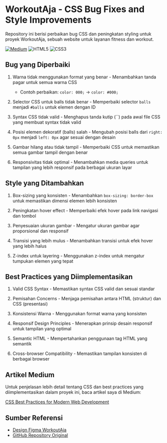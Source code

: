 # WorkoutAja - CSS Bug Fixes and Style Improvements

Repository ini berisi perbaikan bug CSS dan peningkatan styling untuk proyek WorkoutAja, sebuah website untuk layanan fitness dan workout.

[![Medium](https://img.shields.io/badge/Medium-12100E?style=for-the-badge&logo=medium&logoColor=white)](https://bit.ly/4jVxbSk)
![HTML5](https://img.shields.io/badge/html5-%23E34F26.svg?style=for-the-badge&logo=html5&logoColor=white)
![CSS3](https://img.shields.io/badge/css3-%231572B6.svg?style=for-the-badge&logo=css3&logoColor=white)

## Bug yang Diperbaiki

1. Warna tidak menggunakan format yang benar - Menambahkan tanda pagar untuk semua warna CSS
   - Contoh perbaikan: `color: 000;` → `color: #000;`

2. Selector CSS untuk balls tidak benar - Memperbaiki selector `balls` menjadi `#balls` untuk elemen dengan ID

3. Syntax CSS tidak valid - Menghapus tanda kutip (``) pada awal file CSS yang membuat syntax tidak valid

4. Posisi elemen dekoratif (balls) salah - Mengubah posisi balls dari `right: 0px` menjadi `left: 0px` agar sesuai dengan desain

5. Gambar hilang atau tidak tampil - Memperbaiki CSS untuk memastikan semua gambar tampil dengan benar

6. Responsivitas tidak optimal - Menambahkan media queries untuk tampilan yang lebih responsif pada berbagai ukuran layar

## Style yang Ditambahkan

1. Box-sizing yang konsisten - Menambahkan `box-sizing: border-box` untuk memastikan dimensi elemen lebih konsisten

2. Peningkatan hover effect - Memperbaiki efek hover pada link navigasi dan tombol

3. Penyesuaian ukuran gambar - Mengatur ukuran gambar agar proporsional dan responsif

4. Transisi yang lebih mulus - Menambahkan transisi untuk efek hover yang lebih halus

5. Z-index untuk layering - Menggunakan z-index untuk mengatur tumpukan elemen yang tepat

## Best Practices yang Diimplementasikan

1. Valid CSS Syntax - Memastikan syntax CSS valid dan sesuai standar

2. Pemisahan Concerns - Menjaga pemisahan antara HTML (struktur) dan CSS (presentasi)

3. Konsistensi Warna - Menggunakan format warna yang konsisten

4. Responsif Design Principles - Menerapkan prinsip desain responsif untuk tampilan yang optimal

5. Semantic HTML - Mempertahankan penggunaan tag HTML yang semantik

6. Cross-browser Compatibility - Memastikan tampilan konsisten di berbagai browser

## Artikel Medium

Untuk penjelasan lebih detail tentang CSS dan best practices yang diimplementasikan dalam proyek ini, baca artikel saya di Medium:

[CSS Best Practices for Modern Web Development](https://bit.ly/4jVxbSk)

## Sumber Referensi

- [Design Figma WorkoutAja](https://www.figma.com/design/CAawvDkcG4AloMWvHwrOvo/workoutaja?node-id=0:1&t=CfOiRcljPeT5PykW-1)
- [GitHub Repository Original](https://github.com/cakrawala-university/web-client-development)